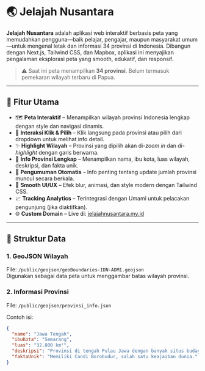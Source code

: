 # 🌏 Jelajah Nusantara

**Jelajah Nusantara** adalah aplikasi web interaktif berbasis peta yang memudahkan pengguna—baik pelajar, pengajar, maupun masyarakat umum—untuk mengenal letak dan informasi 34 provinsi di Indonesia. Dibangun dengan Next.js, Tailwind CSS, dan Mapbox, aplikasi ini menyajikan pengalaman eksplorasi peta yang smooth, edukatif, dan responsif.

> ⚠️ Saat ini peta menampilkan **34 provinsi**. Belum termasuk pemekaran wilayah terbaru di Papua.

---

## 🚀 Fitur Utama

- 🗺️ **Peta Interaktif** – Menampilkan wilayah provinsi Indonesia lengkap dengan style dan navigasi dinamis.
- 🎯 **Interaksi Klik & Pilih** – Klik langsung pada provinsi atau pilih dari dropdown untuk melihat info detail.
- ✨ **Highlight Wilayah** – Provinsi yang dipilih akan di-*zoom in* dan di-*highlight* dengan garis berwarna.
- 💬 **Info Provinsi Lengkap** – Menampilkan nama, ibu kota, luas wilayah, deskripsi, dan fakta unik.
- 🔔 **Pengumuman Otomatis** – Info penting tentang update jumlah provinsi muncul secara berkala.
- 💨 **Smooth UI/UX** – Efek blur, animasi, dan style modern dengan Tailwind CSS.
- 📈 **Tracking Analytics** – Terintegrasi dengan Umami untuk pelacakan pengunjung (jika diaktifkan).
- 🌐 **Custom Domain** – Live di: [jelajahnusantara.my.id](https://www.jelajahnusantara.my.id/)

---

## 📁 Struktur Data

### 1. **GeoJSON Wilayah**

File: `/public/geojson/geoBoundaries-IDN-ADM1.geojson`  
Digunakan sebagai data peta untuk menggambar batas wilayah provinsi.

### 2. **Informasi Provinsi**

File: `/public/geojson/provinsi_info.json`

Contoh isi:
```json
{
  "name": "Jawa Tengah",
  "ibuKota": "Semarang",
  "luas": "32.800 km²",
  "deskripsi": "Provinsi di tengah Pulau Jawa dengan banyak situs budaya.",
  "faktaUnik": "Memiliki Candi Borobudur, salah satu keajaiban dunia."
}
